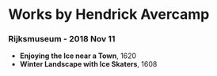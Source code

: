 # Works by Hendrick Avercamp

### Rijksmuseum - 2018 Nov 11
- **Enjoying the Ice near a Town**, 1620
- **Winter Landscape with Ice Skaters**, 1608